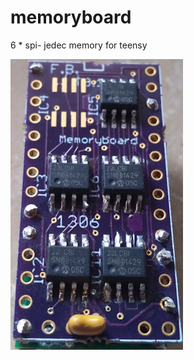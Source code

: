 # memoryboard
6 * spi- jedec memory for teensy 


![](https://github.com/FrankBoesing/memoryboard/blob/master/20150705_110330kl.png)
